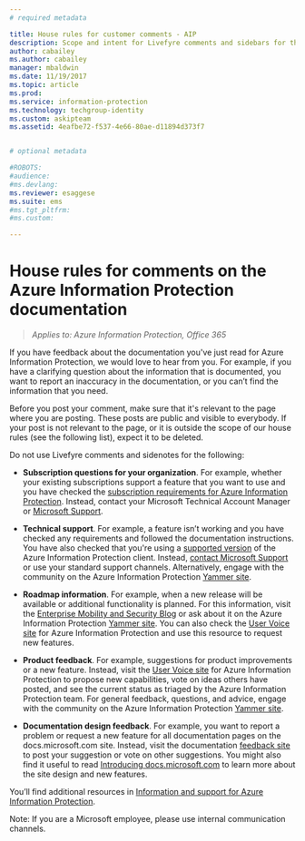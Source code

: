 ```yaml
---
# required metadata

title: House rules for customer comments - AIP
description: Scope and intent for Livefyre comments and sidebars for the Azure Information Protection documentation.
author: cabailey
ms.author: cabailey
manager: mbaldwin
ms.date: 11/19/2017
ms.topic: article
ms.prod:
ms.service: information-protection
ms.technology: techgroup-identity
ms.custom: askipteam
ms.assetid: 4eafbe72-f537-4e66-80ae-d11894d373f7


# optional metadata

#ROBOTS:
#audience:
#ms.devlang:
ms.reviewer: esaggese
ms.suite: ems
#ms.tgt_pltfrm:
#ms.custom:

---
```


# House rules for comments on the Azure Information Protection documentation

>*Applies to: Azure Information Protection, Office 365*

If you have feedback about the documentation you've just read for Azure Information Protection, we would love to hear from you. For example, if you have a clarifying question about the information that is documented, you want to report an inaccuracy in the documentation, or you can’t find the information that you need. 

Before you post your comment, make sure that it's relevant to the page where you are posting. These posts are public and visible to everybody. If your post is not relevant to the page, or it is outside the scope of our house rules (see the following list), expect it to be deleted.
 
Do not use Livefyre comments and sidenotes for the following:
 
- **Subscription questions for your organization**. For example, whether your existing subscriptions support a feature that you want to use and you have checked the [subscription requirements for Azure Information Protection](./get-started/requirements.md#subscription-for-azure-information-protection). Instead, contact your Microsoft Technical Account Manager or [Microsoft Support](./get-started/information-support.md#to-contact-microsoft-support).

- **Technical support**. For example, a feature isn’t working and you have checked any requirements and followed the documentation instructions. You have also checked that you're using a [supported version](./rms-client/client-version-release-history.md#servicing-information-and-timelines) of the Azure Information Protection client. Instead, [contact Microsoft Support](./get-started/information-support.md#to-contact-microsoft-support) or use your standard support channels. Alternatively, engage with the community on the Azure Information Protection [Yammer site](https://www.yammer.com/AskIPTeam).

- **Roadmap information**. For example, when a new release will be available or additional functionality is planned. For this information, visit the [Enterprise Mobility and Security Blog](https://blogs.technet.microsoft.com/enterprisemobility/?product=azure-information-protection,azure-rights-management-services) or ask about it on the Azure Information Protection [Yammer site](https://www.yammer.com/AskIPTeam). You can also check the [User Voice site](https://msip.uservoice.com) for Azure Information Protection and use this resource to request new features.

- **Product feedback**. For example, suggestions for product improvements or a new feature. Instead, visit the [User Voice site](https://msip.uservoice.com) for Azure Information Protection to propose new capabilities, vote on ideas others have posted, and see the current status as triaged by the Azure Information Protection team. For general feedback, questions, and advice, engage with the community on the Azure Information Protection [Yammer site](https://www.yammer.com/AskIPTeam). 

- **Documentation design feedback**. For example, you want to report a problem or request a new feature for all documentation pages on the docs.microsoft.com site. Instead, visit the documentation [feedback site](https://msdocs.uservoice.com/forums/364242-general-site-feedback) to post your suggestion or vote on other suggestions. You might also find it useful to read [Introducing docs.microsoft.com](/teamblog/introducing-docs-microsoft-com/) to learn more about the site design and new features.

You’ll find additional resources in [Information and support for Azure Information Protection](./get-started/information-support.md). 

Note: If you are a Microsoft employee,  please use internal communication channels.

